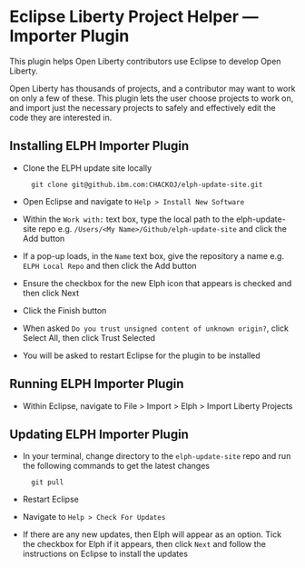 # Eclipse Liberty Project Helper — Importer Plugin


This plugin helps Open Liberty contributors use Eclipse to develop Open Liberty.

Open Liberty has thousands of projects, and a contributor may want to work on only a few of these.
This plugin lets the user choose projects to work on, and import just the necessary projects to safely and effectively edit the code they are interested in.

## Installing ELPH Importer Plugin
- Clone the ELPH update site locally

        git clone git@github.ibm.com:CHACKOJ/elph-update-site.git
- Open Eclipse and navigate to `Help > Install New Software`
- Within the `Work with:` text box, type the local path to the elph-update-site repo e.g. `/Users/<My Name>/Github/elph-update-site` and click the Add button
- If a pop-up loads, in the `Name` text box, give the repository a name e.g. `ELPH Local Repo` and then click the Add button
- Ensure the checkbox for the new Elph icon that appears is checked and then click Next
- Click the Finish button
- When asked `Do you trust unsigned content of unknown origin?`, click Select All, then click Trust Selected
- You will be asked to restart Eclipse for the plugin to be installed

## Running ELPH Importer Plugin
- Within Eclipse, navigate to File > Import > Elph > Import Liberty Projects

## Updating ELPH Importer Plugin
- In your terminal, change directory to the `elph-update-site` repo and run the following commands to get the latest changes

        git pull
- Restart Eclipse
- Navigate to `Help > Check For Updates`
- If there are any new updates, then Elph will appear as an option. Tick the checkbox for Elph if it appears, then click `Next` and follow the instructions on Eclipse to install the updates

